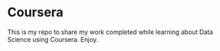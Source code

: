 # Coursera
This is my repo to share my work completed while learning about Data Science using Coursera. Enjoy.

